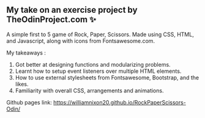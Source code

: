 ## My take on an exercise project by TheOdinProject.com :sparkles:
A simple first to 5 game of Rock, Paper, Scissors. Made using CSS, HTML, and Javascript, along with icons from Fontsawesome.com.

My takeaways :
  1. Got better at designing functions and modularizing problems.
  2. Learnt how to setup event listeners over multiple HTML elements. 
  3. How to use external stylesheets from Fontsawesome, Bootstrap, and the likes.
  4. Familiarity with overall CSS, arrangements and animations.

Github pages link: https://williamnixon20.github.io/RockPaperScissors-Odin/
